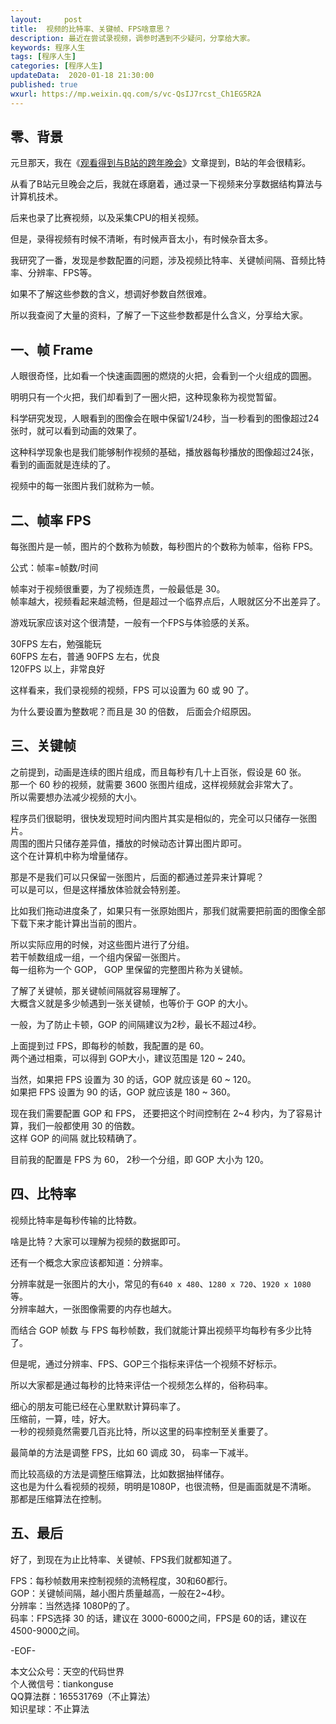 ```yaml
---   
layout:     post  
title:  视频的比特率、关键帧、FPS啥意思？  
description: 最近在尝试录视频，调参时遇到不少疑问，分享给大家。  
keywords: 程序人生  
tags: [程序人生]    
categories: [程序人生]  
updateData:  2020-01-18 21:30:00  
published: true  
wxurl: https://mp.weixin.qq.com/s/vc-QsIJ7rcst_Ch1EG5R2A  
---  
```



## 零、背景  


元旦那天，我在《[观看得到与B站的跨年晚会](https://mp.weixin.qq.com/s/hj1KijAkD0wnB78OSNGtdw)》文章提到，B站的年会很精彩。  


从看了B站元旦晚会之后，我就在琢磨着，通过录一下视频来分享数据结构算法与计算机技术。  


后来也录了比赛视频，以及采集CPU的相关视频。  


但是，录得视频有时候不清晰，有时候声音太小，有时候杂音太多。  


我研究了一番，发现是参数配置的问题，涉及视频比特率、关键帧间隔、音频比特率、分辨率、FPS等。  


如果不了解这些参数的含义，想调好参数自然很难。  


所以我查阅了大量的资料，了解了一下这些参数都是什么含义，分享给大家。  


## 一、帧 Frame  


人眼很奇怪，比如看一个快速画圆圈的燃烧的火把，会看到一个火组成的圆圈。  


明明只有一个火把，我们却看到了一圈火把，这种现象称为视觉暂留。  


科学研究发现，人眼看到的图像会在眼中保留1/24秒，当一秒看到的图像超过24张时，就可以看到动画的效果了。  


这种科学现象也是我们能够制作视频的基础，播放器每秒播放的图像超过24张，看到的画面就是连续的了。  


视频中的每一张图片我们就称为一帧。  


## 二、帧率 FPS  


每张图片是一帧，图片的个数称为帧数，每秒图片的个数称为帧率，俗称 FPS。  


公式：帧率=帧数/时间  


帧率对于视频很重要，为了视频连贯，一般最低是 30。  
帧率越大，视频看起来越流畅，但是超过一个临界点后，人眼就区分不出差异了。  


游戏玩家应该对这个很清楚，一般有一个FPS与体验感的关系。  


30FPS 左右，勉强能玩  
60FPS 左右，普通
90FPS 左右，优良  
120FPS 以上，非常良好  


这样看来，我们录视频的视频，FPS 可以设置为 60 或 90 了。  


为什么要设置为整数呢？而且是 30 的倍数， 后面会介绍原因。  


## 三、关键帧  


之前提到，动画是连续的图片组成，而且每秒有几十上百张，假设是 60 张。  
那一个 60 秒的视频，就需要 3600 张图片组成，这样视频就会非常大了。  
所以需要想办法减少视频的大小。 


程序员们很聪明，很快发现短时间内图片其实是相似的，完全可以只储存一张图片。  
周围的图片只储存差异值，播放的时候动态计算出图片即可。  
这个在计算机中称为增量储存。  


那是不是我们可以只保留一张图片，后面的都通过差异来计算呢？  
可以是可以，但是这样播放体验就会特别差。  


比如我们拖动进度条了，如果只有一张原始图片，那我们就需要把前面的图像全部下载下来才能计算出当前的图片。  


所以实际应用的时候，对这些图片进行了分组。  
若干帧数组成一组，一个组内保留一张图片。  
每一组称为一个 GOP， GOP 里保留的完整图片称为关键帧。  


了解了关键帧，那关键帧间隔就容易理解了。  
大概含义就是多少帧遇到一张关键帧，也等价于 GOP 的大小。  


一般，为了防止卡顿，GOP 的间隔建议为2秒，最长不超过4秒。  


上面提到过 FPS，即每秒的帧数，我配置的是 60。  
两个通过相乘，可以得到 GOP大小，建议范围是 120 ~ 240。  


当然，如果把 FPS 设置为 30 的话，GOP 就应该是 60 ~ 120。  
如果把 FPS 设置为 90 的话，GOP 就应该是 180 ~ 360。   


现在我们需要配置 GOP 和 FPS， 还要把这个时间控制在 2~4 秒内，为了容易计算，我们一般都使用 30 的倍数。  
这样 GOP 的间隔 就比较精确了。  


目前我的配置是 FPS 为 60， 2秒一个分组，即 GOP 大小为 120。  


## 四、比特率  


视频比特率是每秒传输的比特数。  


啥是比特？大家可以理解为视频的数据即可。  


还有一个概念大家应该都知道：分辨率。  


分辨率就是一张图片的大小，常见的有`640 x 480`、`1280 x 720`、`1920 x 1080`等。  
分辨率越大，一张图像需要的内存也越大。  


而结合 GOP 帧数 与 FPS 每秒帧数，我们就能计算出视频平均每秒有多少比特了。  


但是呢，通过分辨率、FPS、GOP三个指标来评估一个视频不好标示。  


所以大家都是通过每秒的比特来评估一个视频怎么样的，俗称码率。  


细心的朋友可能已经在心里默默计算码率了。  
压缩前，一算，哇，好大。  
一秒的视频竟然需要几百兆比特，所以这里的码率控制至关重要了。  


最简单的方法是调整 FPS，比如 60 调成 30， 码率一下减半。  


而比较高级的方法是调整压缩算法，比如数据抽样储存。  
这也是为什么看视频的视频，明明是1080P，也很流畅，但是画面就是不清晰。  
那都是压缩算法在控制。  


## 五、最后  


好了，到现在为止比特率、关键帧、FPS我们就都知道了。  


FPS：每秒帧数用来控制视频的流畅程度，30和60都行。  
GOP：关键帧间隔，越小图片质量越高，一般在2~4秒。  
分辨率：当然选择 1080P的了。  
码率：FPS选择 30 的话，建议在 3000-6000之间，FPS是 60的话，建议在4500-9000之间。  




-EOF-  


本文公众号：天空的代码世界  
个人微信号：tiankonguse  
QQ算法群：165531769（不止算法）  
知识星球：不止算法  

